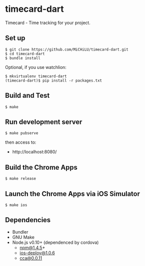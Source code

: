 timecard-dart
=============

Timecard - Time tracking for your project.

Set up
------

    $ git clone https://github.com/MiCHiLU/timecard-dart.git
    $ cd timecard-dart
    $ bundle install

Optional, if you use watchlion:

    $ mkvirtualenv timecard-dart
    (timecard-dart)$ pip install -r packages.txt

Build and Test
--------------

    $ make

Run development server
----------------------

    $ make pubserve

then access to:

* http://localhost:8080/

Build the Chrome Apps
---------------------

    $ make release

Launch the Chrome Apps via iOS Simulator
----------------------------------------

    $ make ios

Dependencies
------------

* Bundler
* GNU Make
* Node.js v0.10+ (dependenced by cordova)
  * npm@1.4.5+
  * ios-deploy@1.0.6
  * cca@0.0.11
